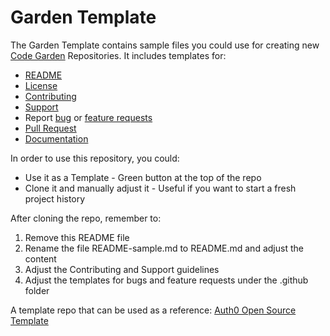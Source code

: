 # Garden Template
The Garden Template contains sample files you could use for creating new [Code Garden](https://github.com/strongdm/garden) Repositories. It includes templates for:
* [README](README-sample.md)
* [License](LICENSE)
* [Contributing](CONTRIBUTING.md)
* [Support](SUPPORT.md)
* Report [bug](.github/ISSUE_TEMPLATE/bug_report.md) or [feature requests](.github/ISSUE_TEMPLATE/feature_request.md)
* [Pull Request](.github/PULL_REQUEST_TEMPLATE/pull_request_template.md)
* [Documentation](docs)

In order to use this repository, you could:
* Use it as a Template - Green button at the top of the repo
* Clone it and manually adjust it - Useful if you want to start a fresh project history

After cloning the repo, remember to: 
1. Remove this README file
2. Rename the file README-sample.md to README.md and adjust the content
3. Adjust the Contributing and Support guidelines
4. Adjust the templates for bugs and feature requests under the .github folder 

A template repo that can be used as a reference: [Auth0 Open Source Template](https://github.com/auth0/open-source-template)
